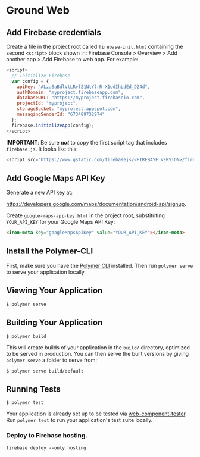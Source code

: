 # Ground Web

## Add Firebase credentials

Create a file in the project root called <code>firebase-init.html</code> containing the second <code>&lt;script&gt;</code> block shown in: Firebase Console > Overview > Add another app > Add Firebase to web app. For example:

```javascript
<script>
  // Initialize Firebase
  var config = {
    apiKey: "ALzaSaBdlVtLRvfZ1NtYlrR-X1odIhLdEd_D24d",
    authDomain: "myproject.firebaseapp.com",
    databaseURL: "https://myproject.firebaseio.com",
    projectId: "myproject",
    storageBucket: "myproject.appspot.com",
    messagingSenderId: "673489732974"
  };
  firebase.initializeApp(config);
</script>
```

**IMPORTANT**: Be sure ***not*** to copy the first script tag that includes <code>firebase.js</code>. It looks like this:

```javascript
<script src="https://www.gstatic.com/firebasejs/<FIREBASE_VERSION>/firebase.js"></script>
```

## Add Google Maps API Key

Generate a new API key at:

https://developers.google.com/maps/documentation/android-api/signup.

Create <code>google-maps-api-key.html</code> in the project root, substituting <code>YOUR_API_KEY</code> for your Google Maps API Key:

```html
<iron-meta key="googleMapsApiKey" value="YOUR_API_KEY"></iron-meta>
```

## Install the Polymer-CLI

First, make sure you have the [Polymer CLI](https://www.npmjs.com/package/polymer-cli) installed. Then run `polymer serve` to serve your application locally.

## Viewing Your Application

```
$ polymer serve
```

## Building Your Application

```
$ polymer build
```

This will create builds of your application in the `build/` directory, optimized to be served in production. You can then serve the built versions by giving `polymer serve` a folder to serve from:

```
$ polymer serve build/default
```

## Running Tests

```
$ polymer test
```

Your application is already set up to be tested via [web-component-tester](https://github.com/Polymer/web-component-tester). Run `polymer test` to run your application's test suite locally.

### Deploy to Firebase hosting.

```
firebase deploy --only hosting
```
